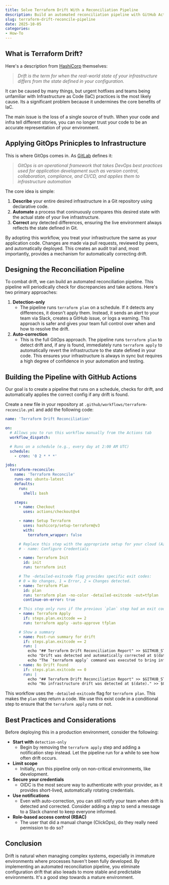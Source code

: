 ```yaml
---
title: Solve Terraform Drift With a Reconciliation Pipeline
description: Build an automated reconciliation pipeline with GitHub Actions to periodically detect and correct Terraform drift.
slug: terraform-drift-reconcile-pipeline
date: 2025-10-05
categories:
- How-To
---
```


## What is Terraform Drift?
Here's a description from [HashiCorp](https://www.hashicorp.com/en/blog/detecting-and-managing-drift-with-terraform) themselves:
> *Drift is the term for when the real-world state of your infrastructure differs from the state defined in your configuration.*

It can be caused by many things, but urgent hotfixes and teams being unfamiliar with Infrastructure as Code (IaC) practices is the most likely cause. Its a significant problem because it undermines the core benefits of IaC. 

The main issue is the loss of a single source of truth. When your code and infra tell different stories, you can no longer trust your code to be an accurate representation of your environment.

## Applying GitOps Prinicples to Infrastructure
This is where GitOps comes in. As [GitLab](https://about.gitlab.com/topics/gitops/) defines it:
> *GitOps is an operational framework that takes DevOps best practices used for application development such as version control, collaboration, compliance, and CI/CD, and applies them to infrastructure automation*

The core idea is simple:
1. **Describe** your entire desired infrastructure in a Git repository using declarative code.
2. **Automate** a process that coninuously compares this desired state with the actual state of your live infrastructure.
3. **Correct** any detected differences, ensuring the live environment always reflects the state defined in Git.

By adopting this workflow, you treat your infrastructure the same as your application code. Changes are made via pull requests, reviewed by peers, and automatically deployed. This creates an audit trail and, most importantly, provides a mechanism for automatically correcting drift.

## Designing the Reconciliation Pipeline
To combat drift, we can build an automated reconciliation pipeline. This pipeline will periodically check for discrepancies and take actions. Here's two primary approaches:
1. **Detection-only**
    - The pipeline runs `terraform plan` on a schedule. If it detects any differences, it doesn't apply them. Instead, it sends an alert to your team via Slack, creates a GitHub issue, or logs a warning. This approach is safer and gives your team full control over when and how to resolve the drift.
2. **Auto-correction**
    - This is the full GitOps approach. The pipeline runs `terraform plan` to detect drift and, if any is found, immediately runs `terraform apply` to automatically revert the infrastructure to the state defined in your code. This ensures your infrastructure is always in sync but requires a high degree of confidence in your automation and testing.

## Building the Pipeline with GitHub Actions
Our goal is to create a pipeline that runs on a schedule, checks for drift, and automatically applies the correct config if any drift is found.

Create a new file in your repository at `.github/workflows/terraform-reconcile.yml` and add the following code:
```yaml
name: 'Terraform Drift Reconciliation'

on:
  # Allows you to run this workflow manually from the Actions tab
  workflow_dispatch:

  # Runs on a schedule (e.g., every day at 2:00 AM UTC)
  schedule:
    - cron: '0 2 * * *'

jobs:
  terraform-reconcile:
    name: 'Terraform Reconcile'
    runs-on: ubuntu-latest
    defaults:
      run:
        shell: bash

    steps:
      - name: Checkout
        uses: actions/checkout@v4

      - name: Setup Terraform
        uses: hashicorp/setup-terraform@v3
        with:
          terraform_wrapper: false

      # Replace this step with the appropriate setup for your cloud (Azure, AWS, GCP).
      # - name: Configure Credentials

      - name: Terraform Init
        id: init
        run: terraform init

      # The -detailed-exitcode flag provides specific exit codes:
      # 0 = No changes, 1 = Error, 2 = Changes detected.
      - name: Terraform Plan
        id: plan
        run: terraform plan -no-color -detailed-exitcode -out=tfplan
        continue-on-error: true

      # This step only runs if the previous `plan` step had an exit code of 2
      - name: Terraform Apply
        if: steps.plan.exitcode == 2
        run: terraform apply -auto-approve tfplan

      # Show a summary
      - name: Post-run summary for drift
        if: steps.plan.exitcode == 2
        run: |
          echo "## Terraform Drift Reconciliation Report" >> $GITHUB_STEP_SUMMARY
          echo "Drift was detected and automatically corrected at $(date)." >> $GITHUB_STEP_SUMMARY
          echo "The `terraform apply` command was executed to bring infrastructure back in sync." >> $GITHUB_STEP_SUMMARY
      - name: No Drift Found
        if: steps.plan.exitcode == 0
        run: |
          echo "## Terraform Drift Reconciliation Report" >> $GITHUB_STEP_SUMMARY
          echo "No infrastructure drift was detected at $(date)." >> $GITHUB_STEP_SUMMARY
```

This workflow uses the `-detailed-exitcode` flag for `terraform plan`. This makes the `plan` step return a code. We use this exist code in a conditional step to ensure that the `terraform apply` runs or not.

## Best Practices and Considerations
Before deploying this in a production environment, consider the following:
- **Start with** `detection-only`
    - Begin by removing the `terraform apply` step and adding a notification step instead. Let the pipeline run for a while to see how often drift occurs.
- **Limit scope**
    - Initially, run this pipeline only on non-critical environments, like development.
- **Secure your credentials**
    - OIDC is the most secure way to authenticate with your provider, as it provides short-lived, automatically rotating credentials.
- **Use notifications**
    - Even with auto-correction, you can still notify your team when drift is detected and corrected. Consider adding a step to send a message to a Slack channel to keep everyone informed.
- **Role-based access control (RBAC)**
    - The user that did a manual change (ClickOps), do they really need permission to do so?

## Conclusion
Drift is natural when managing complex systems, expecially in immature environments where processes haven't been fully developed. By implementing an automated reconciliation pipeline, you eliminate configuration drift that also leeads to more stable and predictable environments. It's a good step towards a mature environment.